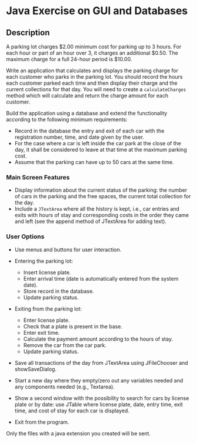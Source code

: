 # Java Exercise on GUI and Databases

## Description

A parking lot charges $2.00 minimum cost for parking up to 3 hours. For each hour or part of an hour over 3, it charges an additional $0.50. The maximum charge for a full 24-hour period is $10.00.

Write an application that calculates and displays the parking charge for each customer who parks in the parking lot. You should record the hours each customer parked each time and then display their charge and the current collections for that day. You will need to create a `calculateCharges` method which will calculate and return the charge amount for each customer.

Build the application using a database and extend the functionality according to the following minimum requirements:

- Record in the database the entry and exit of each car with the registration number, time, and date given by the user.
- For the case where a car is left inside the car park at the close of the day, it shall be considered to leave at that time at the maximum parking cost.
- Assume that the parking can have up to 50 cars at the same time.

### Main Screen Features
- Display information about the current status of the parking: the number of cars in the parking and the free spaces, the current total collection for the day.
- Include a `JTextArea` where all the history is kept, i.e., car entries and exits with hours of stay and corresponding costs in the order they came and left (see the append method of JTextArea for adding text).

### User Options
- Use menus and buttons for user interaction.
- Entering the parking lot:
  - Insert license plate.
  - Enter arrival time (date is automatically entered from the system date).
  - Store record in the database.
  - Update parking status.
- Exiting from the parking lot:
  - Enter license plate.
  - Check that a plate is present in the base.
  - Enter exit time.
  - Calculate the payment amount according to the hours of stay.
  - Remove the car from the car park.
  - Update parking status.

- Save all transactions of the day from JTextArea using JFileChooser and showSaveDialog.
- Start a new day where they empty/zero out any variables needed and any components needed (e.g., Textarea).
- Show a second window with the possibility to search for cars by license plate or by date: use JTable where license plate, date, entry time, exit time, and cost of stay for each car is displayed.
- Exit from the program.

Only the files with a java extension you created will be sent.
